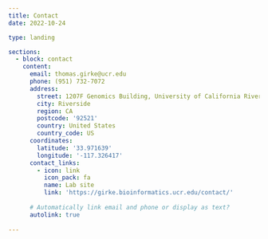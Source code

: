 ```yaml
---
title: Contact
date: 2022-10-24

type: landing

sections:
  - block: contact
    content:
      email: thomas.girke@ucr.edu
      phone: (951) 732-7072
      address:
        street: 1207F Genomics Building, University of California Riverside
        city: Riverside
        region: CA
        postcode: '92521'
        country: United States
        country_code: US
      coordinates:
        latitude: '33.971639'
        longitude: '-117.326417'
      contact_links:
        - icon: link
          icon_pack: fa
          name: Lab site
          link: 'https://girke.bioinformatics.ucr.edu/contact/'
    
      # Automatically link email and phone or display as text?
      autolink: true
    
---
```

